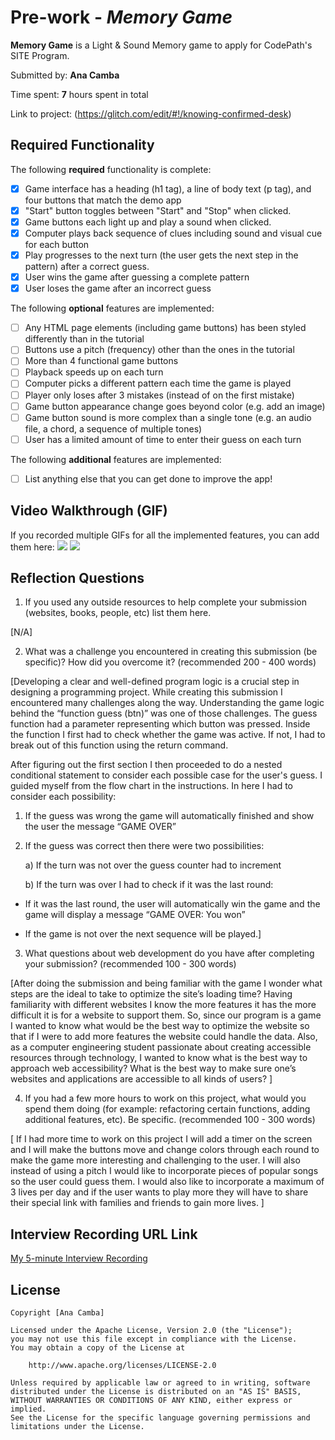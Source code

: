 # Pre-work - *Memory Game*

**Memory Game** is a Light & Sound Memory game to apply for CodePath's SITE Program. 

Submitted by: **Ana Camba**

Time spent: **7** hours spent in total

Link to project: (https://glitch.com/edit/#!/knowing-confirmed-desk)

## Required Functionality

The following **required** functionality is complete:

* [x] Game interface has a heading (h1 tag), a line of body text (p tag), and four buttons that match the demo app
* [x] "Start" button toggles between "Start" and "Stop" when clicked. 
* [x] Game buttons each light up and play a sound when clicked. 
* [x] Computer plays back sequence of clues including sound and visual cue for each button
* [x] Play progresses to the next turn (the user gets the next step in the pattern) after a correct guess. 
* [x] User wins the game after guessing a complete pattern
* [x] User loses the game after an incorrect guess

The following **optional** features are implemented:

* [ ] Any HTML page elements (including game buttons) has been styled differently than in the tutorial
* [ ] Buttons use a pitch (frequency) other than the ones in the tutorial
* [ ] More than 4 functional game buttons
* [ ] Playback speeds up on each turn
* [ ] Computer picks a different pattern each time the game is played
* [ ] Player only loses after 3 mistakes (instead of on the first mistake)
* [ ] Game button appearance change goes beyond color (e.g. add an image)
* [ ] Game button sound is more complex than a single tone (e.g. an audio file, a chord, a sequence of multiple tones)
* [ ] User has a limited amount of time to enter their guess on each turn

The following **additional** features are implemented:

- [ ] List anything else that you can get done to improve the app!

## Video Walkthrough (GIF)

If you recorded multiple GIFs for all the implemented features, you can add them here:
![](https://i.imgur.com/5kOXJWp.gif)
![](https://i.imgur.com/YnjDEOZ.gif)

## Reflection Questions
1. If you used any outside resources to help complete your submission (websites, books, people, etc) list them here. 

[N/A]

2. What was a challenge you encountered in creating this submission (be specific)? How did you overcome it? (recommended 200 - 400 words) 

[Developing a clear and well-defined program logic is a crucial step in designing a programming project. While creating this submission I encountered many challenges along the way. Understanding the game logic behind the “function guess (btn)”  was one of those challenges. The guess function had a parameter representing which button was pressed. Inside the function I first had to check whether the game was active. If not, I had to break out of this function using the return command. 

After figuring out the first section I then proceeded to do a nested conditional statement to consider each possible case for the user's guess. I guided myself from the flow chart in the instructions. In here I had to consider each possibility: 

1) If the guess was wrong the game will automatically finished and show the user the message “GAME OVER”

2) If the guess was correct then there were two possibilities:

      a) If the turn was not over the guess counter had to increment 

      b) If the turn was over I had to check if it was the last round: 

- If it was the last round, the user will automatically win the game and the game will display a message “GAME OVER: You won” 

- If the game is not over the next sequence will be played.]


3. What questions about web development do you have after completing your submission? (recommended 100 - 300 words) 

[After doing the submission and being familiar with the game I wonder what steps are the ideal to  take to optimize the site’s loading time? Having familiarity with different websites I know the more features it has the more difficult it is for a website to support them. So, since our program is a game I wanted to know what would be the best way to optimize the website so that if I were to add more features the website could handle the data.
Also, as a computer engineering student passionate about creating accessible resources through technology, I wanted to know what is the best way to approach web accessibility? What is the best way to make sure one’s websites and applications are accessible to all kinds of users?
]


4. If you had a few more hours to work on this project, what would you spend them doing (for example: refactoring certain functions, adding additional features, etc). Be specific. (recommended 100 - 300 words) 

[
If I had more time to work on this project I will add a timer on the screen and I will make the buttons move and change colors through each round to make the game more interesting and challenging to the user. I will also instead of using a pitch I would like to incorporate pieces of popular songs so the user could guess them. I would also like to incorporate a maximum of 3 lives per day and if the user wants to play more they will have to share their special link with families and friends to gain more lives.
]



## Interview Recording URL Link

[My 5-minute Interview Recording](https://www.loom.com/share/a15d64ea7f05411f82559189a5f8d063)


## License

    Copyright [Ana Camba]

    Licensed under the Apache License, Version 2.0 (the "License");
    you may not use this file except in compliance with the License.
    You may obtain a copy of the License at

        http://www.apache.org/licenses/LICENSE-2.0

    Unless required by applicable law or agreed to in writing, software
    distributed under the License is distributed on an "AS IS" BASIS,
    WITHOUT WARRANTIES OR CONDITIONS OF ANY KIND, either express or implied.
    See the License for the specific language governing permissions and
    limitations under the License.
